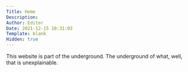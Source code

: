 ```yaml
---
Title: Home 
Description: 
Author: Editor
Date: 2021-12-15 10:31:03
Template: blank
Hidden: true
---
```

This website is part of the underground. The underground of what, well, that is unexplainable.